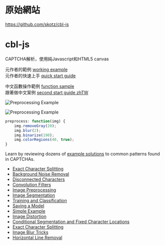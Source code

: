 # 原始網站
https://github.com/skotz/cbl-js
# cbl-js
CAPTCHA解析，使用純Javascript和HTML5 canvas

元作者的範例 [working example](http://skotz.github.io/cbl-js)  
元作者的快速上手 [quick start guide](starter/quickstart.md)  

中文函數操作範例 [function sample](starter/functionSample-zhTW.md)  
跟著做中文案例 [second start guide zhTW](starter/second-start-zhTW.md)  

![Preprocessing Example](https://raw.githubusercontent.com/skotz/cbl-js/master/examples/codeproject/preprocess_steps.png)

![Preprocessing Example](https://raw.githubusercontent.com/skotz/cbl-js/master/examples/codeproject/segmentation_step.png)

```javascript
preprocess: function(img) {
    img.removeGray(20);
    img.blur(2);
    img.binarize(190);
    img.colorRegions(40, true);
}
```

Learn by reviewing dozens of [example solutions](examples/) to common patterns found in CAPTCHAs.
- [Exact Character Splitting](examples/alawiggle/)
- [Background Noise Removal](examples/avinashsonee/)
- [Disconnected Characters](examples/bearwmceo/)
- [Convolution Filters](examples/c4shm4st3r/)
- [Image Preprocessing](examples/codeproject/)
- [Image Segmentation](examples/cryptographp/)
- [Training and Classification](examples/elvincth/)
- [Saving a Model](examples/freecap/)
- [Simple Example](examples/lakudo/)
- [Image Distortion](examples/mmoohammed/)
- [Conditional Segmentation and Fixed Character Locations](examples/paulebe/)
- [Exact Character Splitting](examples/stakkitupp/)
- [Image Blur Tricks](examples/teliz/)
- [Horizontal Line Removal](examples/yassinevic/)
